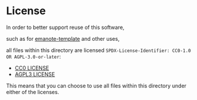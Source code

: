 # License

In order to better support reuse of this software,

such as for [emanote-template](https://github.com/srid/emanote-template) and other uses,

all files within this directory are licensed `SPDX-License-Identifier: CC0-1.0 OR AGPL-3.0-or-later`:

- [CC0 LICENSE](LICENSE)
- [AGPL3 LICENSE](../../LICENSE)

This means that you can choose to use all files within this directory under either of the licenses.
